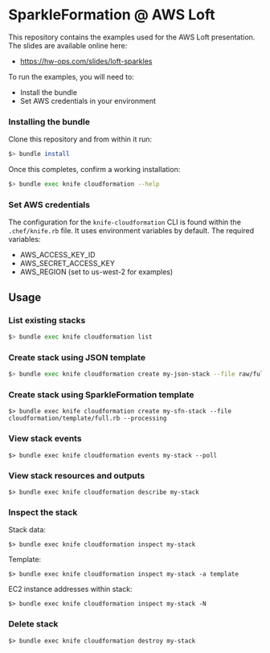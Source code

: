 # SparkleFormation @ AWS Loft

This repository contains the examples used for
the AWS Loft presentation. The slides are available
online here:

* https://hw-ops.com/slides/loft-sparkles

To run the examples, you will need to:

* Install the bundle
* Set AWS credentials in your environment

### Installing the bundle

Clone this repository and from within it run:

```bash
$> bundle install
```

Once this completes, confirm a working installation:

```bash
$> bundle exec knife cloudformation --help
```

### Set AWS credentials

The configuration for the `knife-cloudformation` CLI
is found within the `.chef/knife.rb` file. It uses
environment variables by default. The required variables:

* AWS_ACCESS_KEY_ID
* AWS_SECRET_ACCESS_KEY
* AWS_REGION (set to us-west-2 for examples)

## Usage

### List existing stacks

```bash
$> bundle exec knife cloudformation list
```

### Create stack using JSON template

```bash
$> bundle exec knife cloudformation create my-json-stack --file raw/full.json
```

### Create stack using SparkleFormation template

```
$> bundle exec knife cloudformation create my-sfn-stack --file cloudformation/template/full.rb --processing
```

### View stack events

```
$> bundle exec knife cloudformation events my-stack --poll
```

### View stack resources and outputs

```
$> bundle exec knife cloudformation describe my-stack
```

### Inspect the stack

Stack data:

```
$> bundle exec knife cloudformation inspect my-stack
```

Template:

```
$> bundle exec knife cloudformation inspect my-stack -a template
```

EC2 instance addresses within stack:

```
$> bundle exec knife cloudformation inspect my-stack -N
```

### Delete stack

```
$> bundle exec knife cloudformation destroy my-stack
```
